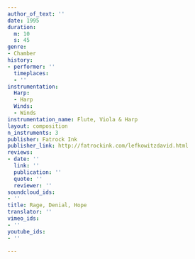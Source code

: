 ```yaml
---
author_of_text: ''
date: 1995
duration:
  m: 10
  s: 45
genre:
- Chamber
history:
- performer: ''
  timeplaces:
  - ''
instrumentation:
  Harp:
  - Harp
  Winds:
  - Winds
instrumentation_name: Flute, Viola & Harp
layout: composition
n_instruments: 3
publisher: Fatrock Ink
publisher_link: http://fatrockink.com/lefkowitzdavid.html
reviews:
- date: ''
  link: ''
  publication: ''
  quote: ''
  reviewer: ''
soundcloud_ids:
- ''
title: Rage, Denial, Hope
translator: ''
vimeo_ids:
- ''
youtube_ids:
- ''

---
```

